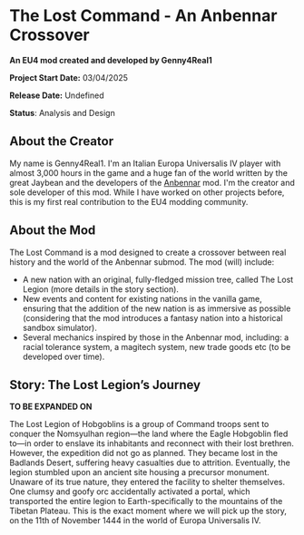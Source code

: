 # The Lost Command - An Anbennar Crossover

**An EU4 mod created and developed by Genny4Real1**

**Project Start Date:** 03/04/2025

**Release Date:** Undefined

**Status**: Analysis and Design


## About the Creator

My name is Genny4Real1. I'm an Italian Europa Universalis IV player with almost 3,000 hours in the game and a huge fan of the world written by the great Jaybean and the developers of the [Anbennar](https://steamcommunity.com/sharedfiles/filedetails/?id=1385440355) mod. I'm the creator and sole developer of this mod. While I have worked on other projects before, this is my first real contribution to the EU4 modding community.

## About the Mod

The Lost Command is a mod designed to create a crossover between real history and the world of the Anbennar submod.
The mod (will) include:
- A new nation with an original, fully-fledged mission tree, called The Lost Legion (more details in the story section).
- New events and content for existing nations in the vanilla game, ensuring that the addition of the new nation is as immersive as possible (considering that the mod introduces a fantasy nation into a historical sandbox simulator).
- Several mechanics inspired by those in the Anbennar mod, including: a racial tolerance system, a magitech system, new trade goods etc (to be developed over time).  


## Story: The Lost Legion’s Journey
**TO BE EXPANDED ON**

The Lost Legion of Hobgoblins is a group of Command troops sent to conquer the Nomsyulhan region—the land where the Eagle Hobgoblin fled to—in order to enslave its inhabitants and reconnect with their lost brethren. However, the expedition did not go as planned. They became lost in the Badlands Desert, suffering heavy casualties due to attrition. Eventually, the legion stumbled upon an ancient site housing a precursor monument. Unaware of its true nature, they entered the facility to shelter themselves. One clumsy and goofy orc accidentally activated a portal, which transported the entire legion to Earth-specifically to the mountains of the Tibetan Plateau. 
This is the exact moment where we will pick up the story, on the 11th of November 1444 in the world of Europa Universalis IV.



